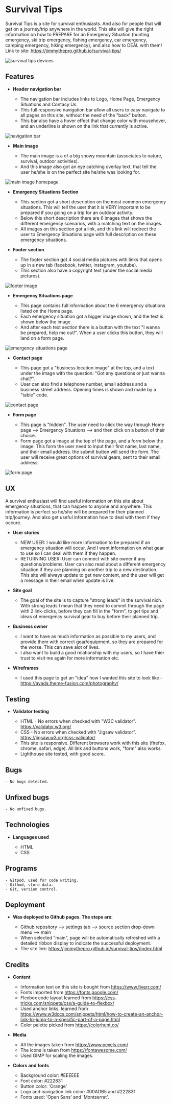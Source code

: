 # **Survival Tips**
Survival Tips is a site for survival enthusiasts. And also for people that will get on a journey/trip anywhere in the world. 
This site will give the right information on how to PREPARE for an Emergency Situation (hunting emergency, ski trip emergency, fishing emergency, 
car emergency, camping emergency, hiking emergency), and also how to DEAL with them!
Link to site: https://jimmythepro.github.io/survival-tips/

![survival tips devices](assets/images/survival-tips-screen.jpg)

## Features

* **Header navigation bar**

    - The navigation bar includes links to Logo, Home Page, Emergency Situations and Contacy Us.
    - This full responsive navigation bar allow all users to easy navigate to all pages on this site, without the need of the "back" button.
    - This bar also have a hover effect that change color with mousehover, and an underline is shown on the link that currently is active.

![navigation bar](assets/images/navigation-bar.jpg)

* **Main image**

    - The main image is a of a big snowy mountain (associates to nature, survival, outdoor activities).
    - And this image also got an eye catching overlay text, that tell the user he/she is on the perfect site he/she was looking for.

![main image homepage](assets/images/main-image.jpg)

* **Emergency Situations Section**

    - This section got a short description on the most common emergency situations. This will tell the user that it is VERY important to be prepared if you going on a trip for an outdoor activity.
    - Below this short description there are 6 images that shows the different emergency scenarios, with a matching text on the images.
    - All images on this section got a link, and this link will redirect the user to Emergency Situations page with full description on these emergency situations.

* **Footer section**

    - The footer section got 4 social media pictures with links that opens up in a new tab (facebook, twitter, instagram, youtube).
    - This section also have a copyright text (under the social media pictures).

![footer image](assets/images/footer-image.jpg)

* **Emergency Situations page**

    - This page contains full information about the 6 emergency situations listed on the Home page.
    - Each emergency situation got a bigger image shown, and the text is shown below the image.
    - And after each text section there is a button with the text "I wanna be prepared, help me out!". When a user clicks this button, they will land on a form page.

![emergency situations page](assets/images/emergency-page-screen.jpg)

* **Contact page**

    - This page got a "business location image" at the top, and a text under the image with the question: "Got any questions or just wanna chat?".
    - User can also find a telephone number, email address and a business street address. Opening times is shown and made by a "table" code.

![contact page](assets/images/contact-page-info.jpg)

* **Form page**

    - This page is "hidden". The user need to click the way through Home page --> Emergency Situations --> and then click on a button of their choice.
    - Form page got a image at the top of the page, and a form below the image. This form the user need to input their first name, last name, and their email address. the submit button will send the form. The user will receive great options of survival gears, sent to their email address.

![form page](assets/images/form-page.jpg)

## UX

A survival enthusiast will find useful information on this site about emergency situations, that can happen to anyone and anywhere. This information is perfect so he/she will be prepared for their planned trip/journey. And also get useful information how to deal with them if they occure.

* **User stories**

    - NEW USER: I would like more information to be prepared if an emergency situation will occur. And I want information on what gear to use so I can deal with them if they happen.
    - RETURNING USER: User can connect with site owner if any questions/problems. User can also read about a different emergency situation if they are planning on another trip to a new destination. This site will always update to get new content, and the user will get a message in their email when update is live.

* **Site goal**

    - The goal of the site is to capture "strong leads" in the survival nich. With strong leads I mean that they need to commit through the page with 2 link-clicks, before they can fill in the "form", to get tips and ideas of emergency survival gear to buy before their planned trip.

* **Business owner**

    - I want to have as much information as possible to my users, and provide them with correct gear/equipment, so they are prepared for the worse. This can save alot of lives.
    - I also want to build a good relationship with my users, so I have thier trust to visit me again for more information etc.

* **Wireframes**

    - I used this page to get an "idea" how I wanted this site to look like - https://avada.theme-fusion.com/photography/

## Testing

* **Validator testing**

    - HTML - No errors when checked with "W3C validator". https://validator.w3.org/
    - CSS - No errors when checked with "Jigsaw validator". https://jigsaw.w3.org/css-validator/
    - This site is responsive. Different browsers work with this site (firefox, chrome, safari, edge). All link and buttons work, "form" also works.
    - Lighthouse site tested, with good score.

## Bugs

    - No bugs detected.

## Unfixed bugs

    - No unfixed bugs.

## Technologies

* **Languages used**

    - HTML
    - CSS

## Programs

    - Gitpod, used for code writing.
    - Githud, store data.
    - Git, version control.

## Deployment

* **Was deployed to Github pages. The steps are:**

    - Github repository --> settings tab --> source section drop-down menu --> main
    - When selected "main", page will be automatically refreshed with a detailed ribbon display to indicate the successful deployment.
    - The site link: https://jimmythepro.github.io/survival-tips//index.html

## Credits

* **Content**

    - Information text on this site is bought from https://www.fiverr.com/
    - Fonts imported from https://fonts.google.com/
    - Flexbox code layout learned from https://css-tricks.com/snippets/css/a-guide-to-flexbox/
    - Used anchor links, learned from https://www.w3docs.com/snippets/html/how-to-create-an-anchor-link-to-jump-to-a-specific-part-of-a-page.html
    - Color palette picked from https://colorhunt.co/

* **Media**

    - All the images taken from https://www.pexels.com/
    - The icons is taken from https://fontawesome.com/
    - Used GIMP for scaling the images.

* **Colors and fonts**

    - Background color: #EEEEEE
    - Font color: #222831
    - Button color: 'Orange'
    - Logo and navigation link color: #00ADB5 and #222831
    - Fonts used: 'Open Sans' and 'Montserrat'.





